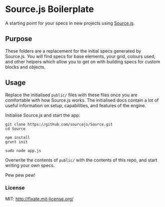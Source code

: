 # Source.js Boilerplate

A starting point for your specs in new projects using [Source.js](https://github.com/sourcejs/Source).

## Purpose

These folders are a replacement for the initial specs generated by Source.js. You will find specs for base elements, your grid, colours used, and other helpers which allow you to get on with building specs for custom blocks and objects.

## Usage

Replace the initialised `public/` files with these files once you are comfortable with how Source.js works. The initialised docs contain a lot of useful information on setup, capabilities, and features of the engine.

Initialise Source.js and start the app:

```
git clone https://github.com/sourcejs/Source.git
cd Source

npm install
grunt init

sudo node app.js
```

Overwrite the contents of `public/` with the contents of this repo, and start writing your own specs.

Pew pew pew!

### License

MIT: http://fixate.mit-license.org/
